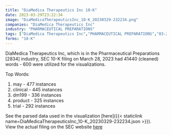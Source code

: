 ```yaml
---
title: "DiaMedica Therapeutics Inc 10-K"
date: 2023-03-29T23:22:34
image: "DiaMedicaTherapeuticsInc_10-K_20230329-232234.png"
companies: "DiaMedica Therapeutics Inc"
industry: "PHARMACEUTICAL PREPARATIONS"
tags: ["DiaMedica Therapeutics Inc","PHARMACEUTICAL PREPARATIONS","03-28-2023","10-K"]
forms: "10-K"
---
```

DiaMedica Therapeutics Inc, which is in the Pharmaceutical Preparations [2834] industry, SEC 10-K filing on March 28, 2023 had 41440 (cleaned) words - 600 were utilized for the visualizations.

Top Words:
1. may - 477 instances
2. clinical - 445 instances
3. dm199 - 336 instances
4. product - 325 instances
5. trial - 292 instances


See the parsed data used in the visualization [here]({{< staticlink name=DiaMedicaTherapeuticsInc_10-K_20230329-232234.json >}}).  
View the actual filing on the SEC website [here](https://www.sec.gov/Archives/edgar/data/1401040/0001437749-23-008189.txt)